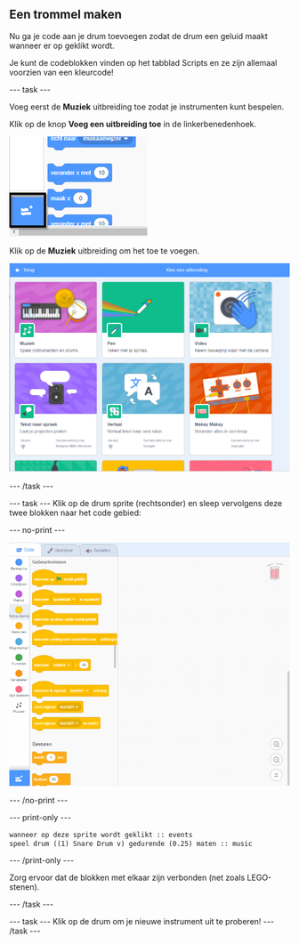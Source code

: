 ## Een trommel maken

Nu ga je code aan je drum toevoegen zodat de drum een geluid maakt wanneer er op geklikt wordt.

Je kunt de codeblokken vinden op het tabblad Scripts en ze zijn allemaal voorzien van een kleurcode!

\--- task \---

Voeg eerst de **Muziek** uitbreiding toe zodat je instrumenten kunt bespelen.

Klik op de knop **Voeg een uitbreiding toe** in de linkerbenedenhoek.

![voeg een uitbreiding toe knop gemarkeerd](images/add-extension-annotated.png)

Klik op de **Muziek** uitbreiding om het toe te voegen.

![music extension highlighted](images/click-music-annotated.png)

\--- /task \---

\--- task \--- Klik op de drum sprite (rechtsonder) en sleep vervolgens deze twee blokken naar het code gebied:

\--- no-print \---

![screenshot](images/connect-block.gif)

\--- /no-print \---

\--- print-only \---

```blocks3
wanneer op deze sprite wordt geklikt :: events
speel drum ((1) Snare Drum v) gedurende (0.25) maten :: music
```

\--- /print-only \---

Zorg ervoor dat de blokken met elkaar zijn verbonden (net zoals LEGO-stenen).

\--- /task \---

\--- task \--- Klik op de drum om je nieuwe instrument uit te proberen! \--- /task \---
